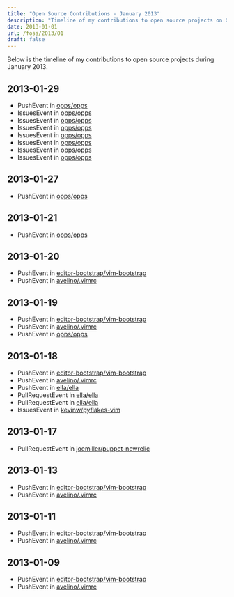 ```yaml
---
title: "Open Source Contributions - January 2013"
description: "Timeline of my contributions to open source projects on GitHub during January 2013."
date: 2013-01-01
url: /foss/2013/01
draft: false
---
```


Below is the timeline of my contributions to open source projects during January 2013.

## 2013-01-29

- PushEvent in [opps/opps](https://github.com/opps/opps)
- IssuesEvent in [opps/opps](https://github.com/opps/opps)
- IssuesEvent in [opps/opps](https://github.com/opps/opps)
- IssuesEvent in [opps/opps](https://github.com/opps/opps)
- IssuesEvent in [opps/opps](https://github.com/opps/opps)
- IssuesEvent in [opps/opps](https://github.com/opps/opps)
- IssuesEvent in [opps/opps](https://github.com/opps/opps)
- IssuesEvent in [opps/opps](https://github.com/opps/opps)

## 2013-01-27

- PushEvent in [opps/opps](https://github.com/opps/opps)

## 2013-01-21

- PushEvent in [opps/opps](https://github.com/opps/opps)

## 2013-01-20

- PushEvent in [editor-bootstrap/vim-bootstrap](https://github.com/editor-bootstrap/vim-bootstrap)
- PushEvent in [avelino/.vimrc](https://github.com/avelino/.vimrc)

## 2013-01-19

- PushEvent in [editor-bootstrap/vim-bootstrap](https://github.com/editor-bootstrap/vim-bootstrap)
- PushEvent in [avelino/.vimrc](https://github.com/avelino/.vimrc)
- PushEvent in [opps/opps](https://github.com/opps/opps)

## 2013-01-18

- PushEvent in [editor-bootstrap/vim-bootstrap](https://github.com/editor-bootstrap/vim-bootstrap)
- PushEvent in [avelino/.vimrc](https://github.com/avelino/.vimrc)
- PushEvent in [ella/ella](https://github.com/ella/ella)
- PullRequestEvent in [ella/ella](https://github.com/ella/ella)
- PullRequestEvent in [ella/ella](https://github.com/ella/ella)
- IssuesEvent in [kevinw/pyflakes-vim](https://github.com/kevinw/pyflakes-vim)

## 2013-01-17

- PullRequestEvent in [joemiller/puppet-newrelic](https://github.com/joemiller/puppet-newrelic)

## 2013-01-13

- PushEvent in [editor-bootstrap/vim-bootstrap](https://github.com/editor-bootstrap/vim-bootstrap)
- PushEvent in [avelino/.vimrc](https://github.com/avelino/.vimrc)

## 2013-01-11

- PushEvent in [editor-bootstrap/vim-bootstrap](https://github.com/editor-bootstrap/vim-bootstrap)
- PushEvent in [avelino/.vimrc](https://github.com/avelino/.vimrc)

## 2013-01-09

- PushEvent in [editor-bootstrap/vim-bootstrap](https://github.com/editor-bootstrap/vim-bootstrap)
- PushEvent in [avelino/.vimrc](https://github.com/avelino/.vimrc)

